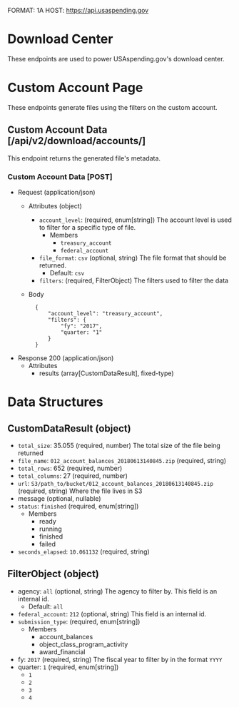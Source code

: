 FORMAT: 1A
HOST: https://api.usaspending.gov

# Download Center

These endpoints are used to power USAspending.gov's download center.

# Custom Account Page

These endpoints generate files using the filters on the custom account.

## Custom Account Data [/api/v2/download/accounts/]

This endpoint returns the generated file's metadata.

### Custom Account Data [POST]

+ Request (application/json)
    + Attributes (object)
        + `account_level`: (required, enum[string])
            The account level is used to filter for a specific type of file.
            + Members
                + `treasury_account`
                + `federal_account`
        + `file_format`: `csv` (optional, string)
            The file format that should be returned.
            + Default: `csv`
        + `filters`: (required, FilterObject)
            The filters used to filter the data
    + Body
    
            {
                "account_level": "treasury_account",
                "filters": {
                    "fy": "2017",
                    "quarter: "1"
                }
            }

+ Response 200 (application/json)
    + Attributes
        + results (array[CustomDataResult], fixed-type)

# Data Structures

## CustomDataResult (object)
+ `total_size`: 35.055 (required, number)
    The total size of the file being returned
+ `file_name`: `012_account_balances_20180613140845.zip` (required, string)
+ `total_rows`: 652 (required, number)
+ `total_columns`: 27 (required, number)
+ `url`: `S3/path_to/bucket/012_account_balances_20180613140845.zip` (required, string)
    Where the file lives in S3
+ message (optional, nullable)
+ `status`: `finished` (required, enum[string])
    + Members
        + ready
        + running
        + finished
        + failed
+ `seconds_elapsed`: `10.061132` (required, string)

## FilterObject (object)
+ agency: `all` (optional, string)
    The agency to filter by. This field is an internal id.
    + Default: `all`
+ `federal_account`: `212` (optional, string)
    This field is an internal id.
+ `submission_type`: (required, enum[string])
    + Members
        + account_balances
        + object_class_program_activity
        + award_financial
+ fy: `2017` (required, string)
    The fiscal year to filter by in the format `YYYY`
+ quarter: `1` (required, enum[string])
    + `1`
    + `2`
    + `3`
    + `4`
